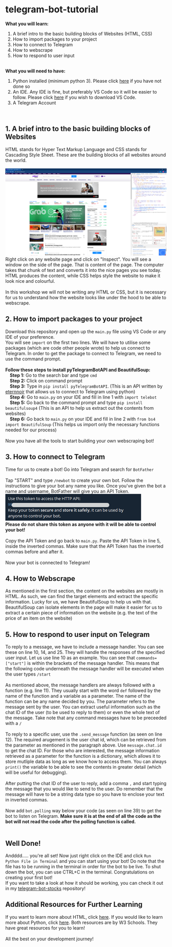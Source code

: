 # telegram-bot-tutorial

<b>What you will learn:</b>
<ol>
  <li>A brief intro to the basic building blocks of Websites (HTML, CSS)</li>
  <li>How to import packages to your project</li>
  <li>How to connect to Telegram</li>
  <li>How to webscrape</li>
  <li>How to respond to user input</li>
</ol>
<br>
<b>What you will need to have:</b>
<ol>
  <li>Python installed (minimum python 3). Please click <a href="https://www.python.org/downloads/">here</a> if you have not done so</li>
  <li>An IDE. Any IDE is fine, but preferably VS Code so it will be easier to follow. Please click <a href="https://code.visualstudio.com/">here</a> if you wish to download VS Code.</li>
  <li>A Telegram Account</li>
</ol>
<br>
<h2>1. A brief intro to the basic building blocks of Websites</h2>
HTML stands for Hyper Text Markup Language and CSS stands for Cascading Style Sheet. These are the building blocks of all websites around the world.<br>
<br>
<img src="/README/inspect.png"><br>
Right click on any website page and click on "Inspect". You will see a window on the side of the page. That is content of the page. The computer takes that chunk of text and converts it into the nice pages you see today. HTML produces the content, while CSS helps style the website to make it look nice and colourful.<br>
<br>
In this workshop we will not be writing any HTML or CSS, but it is necessary for us to understand how the website looks like under the hood to be able to webscrape.
<br>
<h2>2. How to import packages to your project</h2>
Download this repository and open up the <code>main.py</code> file using VS Code or any IDE of your preference.<br>
You will see <code>import</code> on the first two lines. We will have to utilise some packages (which are code other people wrote) to help us connect to Telegram. In order to get the package to connect to Telegram, we need to use the command prompt.<br>
<br>
<b>Follow these steps to install pyTelegramBotAPI and BeautifulSoup:</b><br>
&emsp;<b>Step 1:</b> Go to the search bar and type <code>cmd</code> <br>
&emsp;<b>Step 2:</b> Click on command prompt <br>
&emsp;<b>Step 3:</b> Type in <code>pip install pyTelegramBotAPI</code>. (This is an API written by <a href="https://github.com/eternnoir/pyTelegramBotAPI">eternnoir</a> that allows us to connect to Telegram using python)<br>
&emsp;<b>Step 4:</b> Go to <code>main.py</code> on your IDE and fill in line 1 with <code>import telebot</code><br>
&emsp;<b>Step 5:</b> Go back to the command prompt and type <code>pip install beautifulsoup4</code> (This is an API to help us extract out the contents from websites)<br>
&emsp;<b>Step 6:</b> Go back to <code>main.py</code> on your IDE and fill in line 2 with <code>from bs4 import BeautifulSoup</code> (This helps us import only the necessary functions needed for our process) <br>
<br>
Now you have all the tools to start building your own webscraping bot!
<br>
<h2>3. How to connect to Telegram</h2>
Time for us to create a bot! Go into Telegram and search for <code>BotFather</code><br>
<br>
Tap "START" and type <code>/newbot</code> to create your own bot. Follow the instructions to give your bot any name you like. Once you've given the bot a name and username, BotFather will give you an API Token. <br>
<img src="/README/apikey.png"><br>
<b>Please do not share this token as anyone with it will be able to control your bot!</b><br>
<br>
Copy the API Token and go back to <code>main.py</code>. Paste the API Token in line 5, inside the inverted commas. Make sure that the API Token has the inverted commas before and after it.<br>
<br>
Now your bot is connected to Telegram!<br>
<h2>4. How to Webscrape</h2>
As mentioned in the first section, the content on the websites are mostly in HTML. As such, we can find the target elements and extract the specific information. Lucky for us, we have BeautifulSoup to help us with that. BeautifulSoup can isolate elements in the page will make it easier for us to extract a certain piece of information on the website (e.g. the text of the price of an item on the website)<br>
<h2>5. How to respond to user input on Telegram</h2>
To reply to a message, we have to include a message handler. You can see these on line 10, 14, and 25. They will handle the responses of the specified user input. Let us use line 10 as an example. You can see that <code>commands=["start"]</code> is within the brackets of the message handler. This means that the following code underneath the message handler will be executed when the user types <code>/start</code><br>
<br>
As mentioned above, the message handlers are always followed with a function (e.g. line 11). They usually start with the word <code>def</code> followed by the name of the function and a variable as a parameter. The name of the function can be any name decided by you. The parameter refers to the message sent by the user. You can extract useful information such as the chat ID of the user (to be used to reply to them) or even the whole text of the message. Take note that any command messages have to be preceeded with a <code>/</code><br>
<br>
To reply to a specific user, use the <code>.send_message</code> function (as seen on line 12). The required arugement is the user chat id, which can be retrieved from the parameter as mentioned in the paragraph above. Use <code>message.chat.id</code> to get the chat ID. For those who are interested, the message information retrieved as a parameter for the function is a dictionary, which allows it to store mutliple data as long as we know how to access them. You can always <code>print()</code> the variable to be able to see the contents in greater detail (which will be useful for debugging).<br>
<br>
After putting the chat ID of the user to reply, add a comma <code>,</code> and start typing the message that you would like to send to the user. Do remember that the message will have to be a string data type so you have to enclose your text in inverted commas.<br>
<br>
Now add <code>bot.polling</code> way below your code (as seen on line 39) to get the bot to listen on Telegram. <b>Make sure it is at the end of all the code as the bot will not read the code after the polling function is called.</b><br>
<br>
<h2>Well Done!</h2>
Andddd..... you're all set! Now just right click on the IDE and click <code>Run Python File in Terminal</code> and you can start using your bot! Do note that the file has to be running in the terminal in order for the bot to be live. To shut down the bot, you can use CTRL+C in the terminal. Congratulations on creating your first bot! <br>
If you want to take a look at how it should be working, you can check it out in my <a href="https://github.com/zeph1997/telegram-bot-stocks">telegram-bot-stocks</a> repository!

<h2>Additional Resources for Further Learning</h2>
If you want to learn more about HTML, click <a href="https://www.w3schools.com/html/default.asp">here</a>. If you would like to learn more about Python, click <a href="https://www.w3schools.com/python/">here</a>. Both resources are by W3 Schools. They have great resources for you to learn!<br>
<br>
All the best on your development journey!
